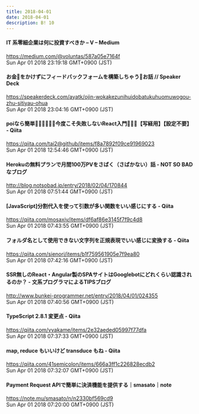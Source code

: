 ```yaml
---
title: 2018-04-01
date: 2018-04-01
description: B! 10
---
```


#### IT 系零細企業は何に投資すべきか – V – Medium
https://medium.com/@voluntas/587a05e7164f<br>
Sun Apr 01 2018 23:19:18 GMT+0900 (JST)<br>


#### お金🤑をかけずにフィードバックフォームを構築しちゃう💪お話 // Speaker Deck
https://speakerdeck.com/ayatk/ojin-wokakezunihuidobatukuhuomuwogou-zhu-sitiyau-ohua<br>
Sun Apr 01 2018 23:04:16 GMT+0900 (JST)<br>


#### poiなら簡単💪🏻💪🏻💪🏻今度こそ失敗しないReact入門🎉🎉🎉【写経用】【設定不要】 - Qiita
https://qiita.com/tai2@github/items/f8a7892f09ce91969023<br>
Sun Apr 01 2018 12:54:46 GMT+0900 (JST)<br>


#### Herokuの無料プランで月間100万PVをさばく（さばかない）話 - NOT SO BADなブログ
http://blog.notsobad.jp/entry/2018/02/04/170844<br>
Sun Apr 01 2018 07:51:44 GMT+0900 (JST)<br>


#### [JavaScript]分割代入を使って引数が多い関数をいい感じにする - Qiita
https://qiita.com/mosaxiv/items/df6af86e3145f7f9c4d8<br>
Sun Apr 01 2018 07:43:55 GMT+0900 (JST)<br>


#### フォルダ名として使用できない文字列を正規表現でいい感じに変換する - Qiita
https://qiita.com/sienori/items/b1f759561905e7f9ea80<br>
Sun Apr 01 2018 07:42:16 GMT+0900 (JST)<br>


#### SSR無しのReact・Angular製のSPAサイトはGooglebotにどれくらい認識されるのか？ - 文系プログラマによるTIPSブログ
http://www.bunkei-programmer.net/entry/2018/04/01/024355<br>
Sun Apr 01 2018 07:40:56 GMT+0900 (JST)<br>


#### TypeScript 2.8.1 変更点 - Qiita
https://qiita.com/vvakame/items/2e32aeded05997f77dfa<br>
Sun Apr 01 2018 07:37:33 GMT+0900 (JST)<br>


#### map, reduce もいいけど transduce もね - Qiita
https://qiita.com/41semicolon/items/666a3ff1c226828ecdb2<br>
Sun Apr 01 2018 07:32:07 GMT+0900 (JST)<br>


#### Payment Request APIで簡単に決済機能を提供する｜smasato｜note
https://note.mu/smasato/n/n2330bf569cd9<br>
Sun Apr 01 2018 07:20:00 GMT+0900 (JST)<br>


